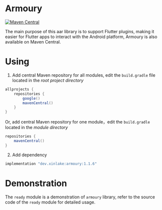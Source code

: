 # Armoury

[![Maven Central](https://img.shields.io/maven-central/v/dev.xinlake/armoury.svg?color=blue&style=flat-square)](https://search.maven.org/artifact/dev.xinlake/armoury)

The main purpose of this aar library is to support Flutter plugins, making it easier for Flutter
apps to interact with the Android platform, Armoury is also available on Maven Central.

# Using

1. Add central Maven repository for all modules, edit the `build.gradle` file located in the *root
   project directory*

``` gradle
allprojects {
    repositories {
        google()
        mavenCentral()
    }
}
```

Or, add central Maven repository for one module，edit the `build.gradle` located in the *module
directory*

``` gradle
repositories {
    mavenCentral()
}
```

2. Add dependency

``` gradle
implementation "dev.xinlake:armoury:1.1.6"
```

# Demonstration

The `ready` module is a demonstration of `armoury` library, refer to the source code of the `ready`
module for detailed usage.
